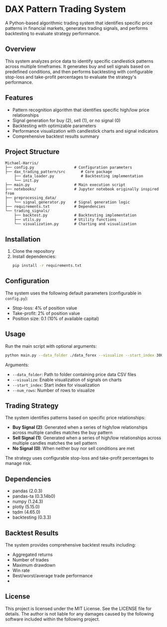 # DAX Pattern Trading System

A Python-based algorithmic trading system that identifies specific price patterns in financial markets, generates trading signals, and performs backtesting to evaluate strategy performance.

## Overview

This system analyzes price data to identify specific candlestick patterns across multiple timeframes. It generates buy and sell signals based on predefined conditions, and then performs backtesting with configurable stop-loss and take-profit percentages to evaluate the strategy's performance.

## Features

- Pattern recognition algorithm that identifies specific high/low price relationships
- Signal generation for buy (2), sell (1), or no signal (0)
- Backtesting with optimizable parameters
- Performance visualization with candlestick charts and signal indicators
- Comprehensive backtest results summary

## Project Structure

```
Michael-Harris/
├── config.py                  # Configuration parameters
├── dax_trading_pattern/src       # Core package
    ├── data_loader.py            # Backtesting implementation
    └── init.py
├── main.py                    # Main execution script
├── notebooks/                 # Jupyter notebook originally inspired from
├── preprocessing_data/        
│   └── signal_generator.py    # Signal generation logic
├── requirements.txt           # Dependencies
└── trading_signals/
    ├── backtest.py            # Backtesting implementation
    ├── utils.py               # Utility functions
    └── visualization.py       # Charting and visualization
```

## Installation

1. Clone the repository
2. Install dependencies:
   ```bash
   pip install -r requirements.txt
   ```

## Configuration

The system uses the following default parameters (configurable in `config.py`):

- Stop-loss: 4% of position value
- Take-profit: 2% of position value
- Position size: 0.1 (10% of available capital)

## Usage

Run the main script with optional arguments:

```bash
python main.py --data_folder ./data_forex --visualize --start_index 300 --num_rows 355
```

Arguments:
- `--data_folder`: Path to folder containing price data CSV files
- `--visualize`: Enable visualization of signals on charts
- `--start_index`: Start index for visualization
- `--num_rows`: Number of rows to visualize

## Trading Strategy

The system identifies patterns based on specific price relationships:

- **Buy Signal (2)**: Generated when a series of high/low relationships across multiple candles matches the buy pattern
- **Sell Signal (1)**: Generated when a series of high/low relationships across multiple candles matches the sell pattern
- **No Signal (0)**: When neither buy nor sell conditions are met

The strategy uses configurable stop-loss and take-profit percentages to manage risk.

## Dependencies

- pandas (2.0.3)
- pandas-ta (0.3.14b0)
- numpy (1.24.3)
- plotly (5.15.0)
- tqdm (4.65.0)
- backtesting (0.3.3)

## Backtest Results

The system provides comprehensive backtest results including:
- Aggregated returns
- Number of trades
- Maximum drawdown
- Win rate
- Best/worst/average trade performance
- 
## License

This project is licensed under the MIT License. See the LICENSE file for details.
The author is not liable for any damages caused by the following software included within the following project. 

